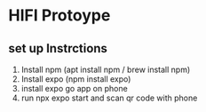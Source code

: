 # HIFI Protoype

## set up Instrctions

1. Install npm (apt install npm / brew install npm)
2. Install expo (npm install expo)
3. install expo go app on phone 
4. run npx expo start and scan qr code with phone